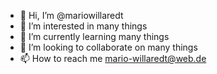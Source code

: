 - 👋 Hi, I’m @mariowillaredt
- 👀 I’m interested in many things
- 🌱 I’m currently learning many things
- 💞️ I’m looking to collaborate on many things
- 📫 How to reach me mario-willaredt@web.de

<!---
mariowillaredt/mariowillaredt is a ✨ special ✨ repository because its `README.md` (this file) appears on your GitHub profile.
You can click the Preview link to take a look at your changes.
--->
